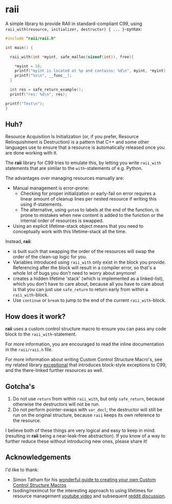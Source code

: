 # **raii**

A simple library to provide RAII in standard-compliant C99, using `raii_with(resource, initializer, destructor) { ... }`-syntax:

```C
#include "raii/raii.h"

int main() {

  raii_with(int *myint, safe_malloc(sizeof(int)), free){

    *myint = 10;
    printf("myint is located at %p and contains: %d\n", myint, *myint);
    printf("%s\n", __func__);
  }

  int res = safe_return_example();
  printf("res: %d\n", res);

printf("Test\n");
}

```


## Huh?

Resource Acquisition Is Initialization (or, if you prefer, Resource Relinquishment is Destruction) 
is a pattern that C++ and some other languages use to ensure that a resource is automatically released once you are done
working with it.

The **raii** library for C99 tries to emulate this, by letting you write `raii_with` statements 
that are similar to the `with`-statements of e.g. Python.

The advantages over managing resources manually are:

- Manual management is error-prone:
  - Checking for proper initialization or early-fail on error requires a linear amount of cleanup lines per nested resource if writing this using if-statements.
  - The alternative, using `goto`s to labels at the end of the function, is prone to mistakes when new content is added to the function or the internal order of resources is swapped.
- Using an explicit lifetime-stack object means that you need to conceptually work with this lifetime-stack all the time.

Instead, **raii**:
- is built such that swapping the order of the resources will swap the order of the clean-up logic for you.
- Variables introduced using `raii_with` only exist in the block you provide. Referencing after the block will result in a compiler error, so that's a whole lot of bugs you don't need to worry about anymore!
- creates a hidden lifetime 'stack' (which is implemented as a linked-list), which you don't have to care about, because all you have to care about 
is that you can just use `safe_return` to return early from within a `raii_with`-block.
- Use `continue` or `break` to jump to the end of the current `raii_with`-block.

## How does it work?

**raii** uses a custom control structure macro to ensure you can pass any code block to the `raii_with`-statement.

For more information, you are encouraged to read the inline documentation in the `raii/raii.h` file.

For more information about writing Custom Control Structure Macro's, see my related library [exceptional](https://github.com/Qqwy/c_exceptional#how-does-it-work-or-demystifying-the-black-magic) that introduces block-style exceptions to C99,
and the there-linked further resources as well.


## Gotcha's 

1. Do not use `return` from within `raii_with`, but only `safe_return`, because otherwise the destructors will not be run.
2. Do not perform pointer-swaps with `var_decl`; the destructor will still be run on the original structure, because `raii` keeps its own reference to the resource.

I believe both of these things are very logical and easy to keep in mind. (resulting in **raii** being a near-leak-free abstraction). If you know of a way to further reduce these without introducing new ones, please share it!


## Acknowledgements

I'd like to thank:
- Simon Tatham for his [wonderful guide to creating your own Custom Control Structure Macros](https://www.chiark.greenend.org.uk/%7Esgtatham/mp/)
- tsoding/reximcut for the interesting approach to using lifetimes for resource management [youtube video](https://www.youtube.com/watch?v=ncRv9fCxt_w) and subsequent [reddit discussion](https://www.reddit.com/r/C_Programming/comments/8ytihi/how_i_manage_resources_in_pure_c_life_time/).
